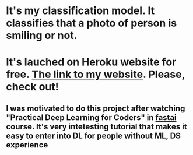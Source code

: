 # It's my classification model. It classifies that a photo of person is smiling or not.
# It's lauched on Heroku website for free. [The link to my website](https://smilephoto.herokuapp.com/). Please, check out!


## I was motivated to do this project after watching "Practical Deep Learning for Coders" in [fastai](https://course.fast.ai/) course. It's very intetesting tutorial that makes it easy to enter into DL for people without ML, DS experience
